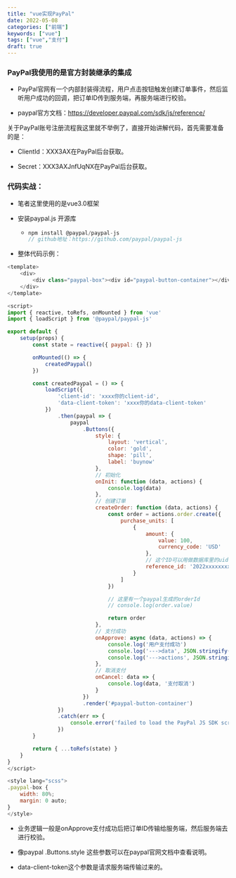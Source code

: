 ```yaml
---
title: "vue实现PayPal"
date: 2022-05-08
categories: ["前端"]
keywords: ["vue"]
tags: ["vue","支付"]
draft: true
---
```


### PayPal我使用的是官方封装继承的集成

- PayPal官网有一个内部封装得流程，用户点击按钮触发创建订单事件，然后监听用户成功的回调，把订单ID传到服务端，再服务端进行校验。

- paypal官方文档：https://developer.paypal.com/sdk/js/reference/

关于PayPal账号注册流程我这里就不举例了，直接开始讲解代码，首先需要准备的是：

- ClientId：XXX3AX在PayPal后台获取。

- Secret：XXX3AXJnfUqNX在PayPal后台获取。

### 代码实战：

- 笔者这里使用的是vue3.0框架

- 安装paypal.js 开源库
  - ```JavaScript
    npm install @paypal/paypal-js
    // github地址：https://github.com/paypal/paypal-js
    ```

- 整体代码示例：

```JavaScript
<template>
    <div>
        <div class="paypal-box"><div id="paypal-button-container"></div></div>
    </div>
</template>

<script>
import { reactive, toRefs, onMounted } from 'vue'
import { loadScript } from '@paypal/paypal-js'

export default {
    setup(props) {
        const state = reactive({ paypal: {} })

        onMounted(() => {
            createdPaypal()
        })

        const createdPaypal = () => {
            loadScript({
                'client-id': 'xxxx你的client-id',
                'data-client-token': 'xxxx你的data-client-token'
            })
                .then(paypal => {
                    paypal
                        .Buttons({
                            style: {
                                layout: 'vertical',
                                color: 'gold',
                                shape: 'pill',
                                label: 'buynow'
                            },
                            // 初始化
                            onInit: function (data, actions) {
                                console.log(data)
                            },
                            // 创建订单
                            createOrder: function (data, actions) {
                                const order = actions.order.create({
                                    purchase_units: [
                                        {
                                            amount: {
                                                value: 100,
                                                currency_code: 'USD'
                                            },
                                            // 这个ID可以用做数据库里的uid 识别订单用
                                            reference_id: '2022xxxxxxxxxxx04xxxx'
                                        }
                                    ]
                                })

                                // 这里有一个paypal生成的orderId
                                // console.log(order.value)

                                return order
                            },
                            // 支付成功
                            onApprove: async (data, actions) => {
                                console.log('用户支付成功')
                                console.log('--->data', JSON.stringify(data))
                                console.log('--->actions', JSON.stringify(actions))
                            },
                            // 取消支付
                            onCancel: data => {
                                console.log(data, '支付取消')
                            }
                        })
                        .render('#paypal-button-container')
                })
                .catch(err => {
                    console.error('failed to load the PayPal JS SDK script', err)
                })
        }

        return { ...toRefs(state) }
    }
}
</script>

<style lang="scss">
.paypal-box {
    width: 80%;
    margin: 0 auto;
}
</style>
```

- 业务逻辑一般是onApprove支付成功后把订单ID传输给服务端，然后服务端去进行校验。

- 像paypal .Buttons.style 这些参数可以在paypal官网文档中查看说明。

- data-client-token这个参数是请求服务端传输过来的。

